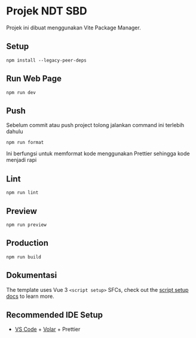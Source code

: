 # Projek NDT SBD

Projek ini dibuat menggunakan Vite Package Manager.

## Setup

```
npm install --legacy-peer-deps
```

## Run Web Page

```
npm run dev
```

## Push

Sebelum commit atau push project tolong jalankan command ini terlebih dahulu

```
npm run format
```

Ini berfungsi untuk memformat kode menggunakan Prettier sehingga kode menjadi rapi

## Lint

```
npm run lint
```

## Preview

```
npm run preview
```

## Production

```
npm run build
```

## Dokumentasi

The template uses Vue 3 `<script setup>` SFCs, check out the [script setup docs](https://v3.vuejs.org/api/sfc-script-setup.html#sfc-script-setup) to learn more.

## Recommended IDE Setup

-   [VS Code](https://code.visualstudio.com/) + [Volar](https://marketplace.visualstudio.com/items?itemName=Vue.volar) + Prettier
